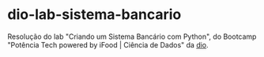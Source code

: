 # dio-lab-sistema-bancario

Resolução do lab "Criando um Sistema Bancário com Python", do Bootcamp "Potência Tech powered by iFood | Ciência de Dados" da [dio](https://www.dio.me/bootcamp/potencia-tech-powered-ifood-ciencias-de-dados-com-python).